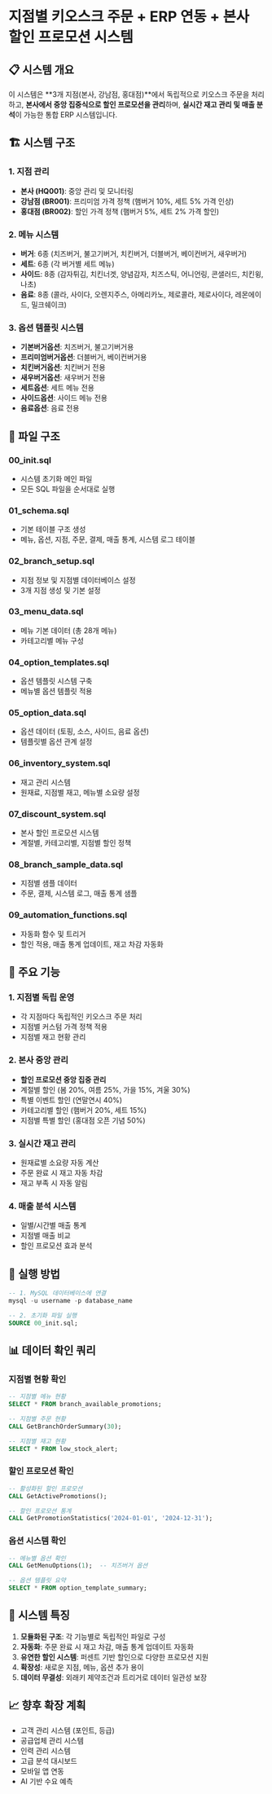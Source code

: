 # 지점별 키오스크 주문 + ERP 연동 + 본사 할인 프로모션 시스템

## 📋 시스템 개요

이 시스템은 **3개 지점(본사, 강남점, 홍대점)**에서 독립적으로 키오스크 주문을 처리하고, **본사에서 중앙 집중식으로 할인 프로모션을 관리**하며, **실시간 재고 관리 및 매출 분석**이 가능한 통합 ERP 시스템입니다.

## 🏗️ 시스템 구조

### 1. 지점 관리
- **본사 (HQ001)**: 중앙 관리 및 모니터링
- **강남점 (BR001)**: 프리미엄 가격 정책 (햄버거 10%, 세트 5% 가격 인상)
- **홍대점 (BR002)**: 할인 가격 정책 (햄버거 5%, 세트 2% 가격 할인)

### 2. 메뉴 시스템
- **버거**: 6종 (치즈버거, 불고기버거, 치킨버거, 더블버거, 베이컨버거, 새우버거)
- **세트**: 6종 (각 버거별 세트 메뉴)
- **사이드**: 8종 (감자튀김, 치킨너겟, 양념감자, 치즈스틱, 어니언링, 콘샐러드, 치킨윙, 나초)
- **음료**: 8종 (콜라, 사이다, 오렌지주스, 아메리카노, 제로콜라, 제로사이다, 레몬에이드, 밀크쉐이크)

### 3. 옵션 템플릿 시스템
- **기본버거옵션**: 치즈버거, 불고기버거용
- **프리미엄버거옵션**: 더블버거, 베이컨버거용
- **치킨버거옵션**: 치킨버거 전용
- **새우버거옵션**: 새우버거 전용
- **세트옵션**: 세트 메뉴 전용
- **사이드옵션**: 사이드 메뉴 전용
- **음료옵션**: 음료 전용

## 📁 파일 구조

### 00_init.sql
- 시스템 초기화 메인 파일
- 모든 SQL 파일을 순서대로 실행

### 01_schema.sql
- 기본 테이블 구조 생성
- 메뉴, 옵션, 지점, 주문, 결제, 매출 통계, 시스템 로그 테이블

### 02_branch_setup.sql
- 지점 정보 및 지점별 데이터베이스 설정
- 3개 지점 생성 및 기본 설정

### 03_menu_data.sql
- 메뉴 기본 데이터 (총 28개 메뉴)
- 카테고리별 메뉴 구성

### 04_option_templates.sql
- 옵션 템플릿 시스템 구축
- 메뉴별 옵션 템플릿 적용

### 05_option_data.sql
- 옵션 데이터 (토핑, 소스, 사이드, 음료 옵션)
- 템플릿별 옵션 관계 설정

### 06_inventory_system.sql
- 재고 관리 시스템
- 원재료, 지점별 재고, 메뉴별 소요량 설정

### 07_discount_system.sql
- 본사 할인 프로모션 시스템
- 계절별, 카테고리별, 지점별 할인 정책

### 08_branch_sample_data.sql
- 지점별 샘플 데이터
- 주문, 결제, 시스템 로그, 매출 통계 샘플

### 09_automation_functions.sql
- 자동화 함수 및 트리거
- 할인 적용, 매출 통계 업데이트, 재고 차감 자동화

## 🎯 주요 기능

### 1. 지점별 독립 운영
- 각 지점마다 독립적인 키오스크 주문 처리
- 지점별 커스텀 가격 정책 적용
- 지점별 재고 현황 관리

### 2. 본사 중앙 관리
- **할인 프로모션 중앙 집중 관리**
- 계절별 할인 (봄 20%, 여름 25%, 가을 15%, 겨울 30%)
- 특별 이벤트 할인 (연말연시 40%)
- 카테고리별 할인 (햄버거 20%, 세트 15%)
- 지점별 특별 할인 (홍대점 오픈 기념 50%)

### 3. 실시간 재고 관리
- 원재료별 소요량 자동 계산
- 주문 완료 시 재고 자동 차감
- 재고 부족 시 자동 알림

### 4. 매출 분석 시스템
- 일별/시간별 매출 통계
- 지점별 매출 비교
- 할인 프로모션 효과 분석

## 🚀 실행 방법

```sql
-- 1. MySQL 데이터베이스에 연결
mysql -u username -p database_name

-- 2. 초기화 파일 실행
SOURCE 00_init.sql;
```

## 📊 데이터 확인 쿼리

### 지점별 현황 확인
```sql
-- 지점별 메뉴 현황
SELECT * FROM branch_available_promotions;

-- 지점별 주문 현황
CALL GetBranchOrderSummary(30);

-- 지점별 재고 현황
SELECT * FROM low_stock_alert;
```

### 할인 프로모션 확인
```sql
-- 활성화된 할인 프로모션
CALL GetActivePromotions();

-- 할인 프로모션 통계
CALL GetPromotionStatistics('2024-01-01', '2024-12-31');
```

### 옵션 시스템 확인
```sql
-- 메뉴별 옵션 확인
CALL GetMenuOptions(1);  -- 치즈버거 옵션

-- 옵션 템플릿 요약
SELECT * FROM option_template_summary;
```

## 🔧 시스템 특징

1. **모듈화된 구조**: 각 기능별로 독립적인 파일로 구성
2. **자동화**: 주문 완료 시 재고 차감, 매출 통계 업데이트 자동화
3. **유연한 할인 시스템**: 퍼센트 기반 할인으로 다양한 프로모션 지원
4. **확장성**: 새로운 지점, 메뉴, 옵션 추가 용이
5. **데이터 무결성**: 외래키 제약조건과 트리거로 데이터 일관성 보장

## 📈 향후 확장 계획

- 고객 관리 시스템 (포인트, 등급)
- 공급업체 관리 시스템
- 인력 관리 시스템
- 고급 분석 대시보드
- 모바일 앱 연동
- AI 기반 수요 예측
